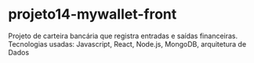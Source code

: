 # projeto14-mywallet-front


Projeto de carteira bancária que registra entradas e saídas financeiras. Tecnologias usadas: Javascript, React, Node.js, MongoDB, arquitetura de Dados
